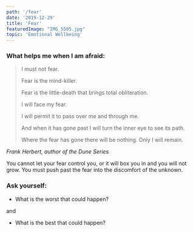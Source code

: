 ```yaml
---
path: '/fear'
date: '2019-12-29'
title: 'Fear'
featuredImage: "IMG_5505.jpg"
topic: 'Emotional Wellbeing'
---
```


### What helps me when I am afraid:

> I must not fear.
>
> Fear is the mind-killer.
>
> Fear is the little-death that brings total obliteration.
>
> I will face my fear.
>
> I will permit it to pass over me and through me.
>
> And when it has gone past I will turn the inner eye to see its path.
>
> Where the fear has gone there will be nothing. Only I will remain.

*Frank Herbert, author of the Dune Series*

You cannot let your fear control you, or it will box you in and you will not grow.  You must push past the fear into the discomfort of the unknown.  

### Ask yourself:
- What is the worst that could happen?

and

- What is the best that could happen?